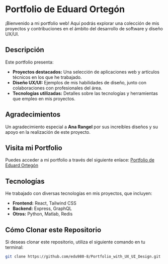 # Portfolio de Eduard Ortegón

¡Bienvenido a mi portfolio web! Aquí podrás explorar una colección de mis proyectos y contribuciones en el ámbito del desarrollo de software y diseño UX/UI.

## Descripción

Este portfolio presenta:

- **Proyectos destacados:** Una selección de aplicaciones web y artículos técnicos en los que he trabajado.
- **Diseño UX/UI:** Ejemplos de mis habilidades de diseño, junto con colaboraciones con profesionales del área.
- **Tecnologías utilizadas:** Detalles sobre las tecnologías y herramientas que empleo en mis proyectos.

## Agradecimientos

Un agradecimiento especial a **Ana Rangel** por sus increíbles diseños y su apoyo en la realización de este proyecto.

## Visita mi Portfolio

Puedes acceder a mi portfolio a través del siguiente enlace: [Portfolio de Eduard Ortegón](https://edu980-8.github.io/Portfolio_with_UX_UI_Design/)

## Tecnologías

He trabajado con diversas tecnologías en mis proyectos, que incluyen:

- **Frontend:** React, Tailwind CSS
- **Backend:** Express, GraphQL
- **Otros:** Python, Matlab, Redis

## Cómo Clonar este Repositorio

Si deseas clonar este repositorio, utiliza el siguiente comando en tu terminal:

```bash
git clone https://github.com/edu980-8/Portfolio_with_UX_UI_Design.git


